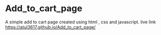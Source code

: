 # Add_to_cart_page
A simple add to cart page created using html , css and javascript.
live link https://atul3617.github.io/Add_to_cart_page/
